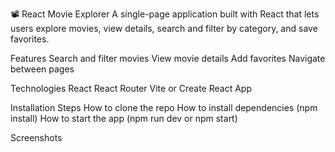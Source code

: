 📽️ React Movie Explorer
A single-page application built with React that lets users explore movies, view details, search and filter by category, and save favorites.

Features
Search and filter movies
View movie details
Add favorites
Navigate between pages

 Technologies
React
React Router
Vite or Create React App

 Installation Steps
How to clone the repo
How to install dependencies (npm install)
How to start the app (npm run dev or npm start)

Screenshots